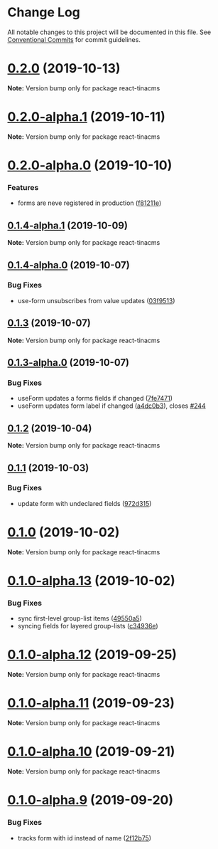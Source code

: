 # Change Log

All notable changes to this project will be documented in this file.
See [Conventional Commits](https://conventionalcommits.org) for commit guidelines.

# [0.2.0](https://github.com/tinacms/tinacms/compare/react-tinacms@0.2.0-alpha.1...react-tinacms@0.2.0) (2019-10-13)

**Note:** Version bump only for package react-tinacms





# [0.2.0-alpha.1](https://github.com/tinacms/tinacms/compare/react-tinacms@0.2.0-alpha.0...react-tinacms@0.2.0-alpha.1) (2019-10-11)

**Note:** Version bump only for package react-tinacms





# [0.2.0-alpha.0](https://github.com/tinacms/tinacms/compare/react-tinacms@0.1.1...react-tinacms@0.2.0-alpha.0) (2019-10-10)


### Features

* forms are neve registered in production ([f81211e](https://github.com/tinacms/tinacms/commit/f81211e))





## [0.1.4-alpha.1](https://github.com/tinacms/tinacms/compare/react-tinacms@0.1.1...react-tinacms@0.1.4-alpha.1) (2019-10-09)

**Note:** Version bump only for package react-tinacms





## [0.1.4-alpha.0](https://github.com/tinacms/tinacms/compare/react-tinacms@0.1.3...react-tinacms@0.1.4-alpha.0) (2019-10-07)


### Bug Fixes

* use-form unsubscribes from value updates ([03f9513](https://github.com/tinacms/tinacms/commit/03f9513))





## [0.1.3](https://github.com/tinacms/tinacms/compare/react-tinacms@0.1.3-alpha.0...react-tinacms@0.1.3) (2019-10-07)

**Note:** Version bump only for package react-tinacms





## [0.1.3-alpha.0](https://github.com/tinacms/tinacms/compare/react-tinacms@0.1.1...react-tinacms@0.1.3-alpha.0) (2019-10-07)


### Bug Fixes

* useForm updates a forms fields if changed ([7fe7471](https://github.com/tinacms/tinacms/commit/7fe7471))
* useForm updates form label if changed ([a4dc0b3](https://github.com/tinacms/tinacms/commit/a4dc0b3)), closes [#244](https://github.com/tinacms/tinacms/issues/244)





## [0.1.2](https://github.com/tinacms/tinacms/compare/react-tinacms@0.1.2-alpha.0...react-tinacms@0.1.2) (2019-10-04)

**Note:** Version bump only for package react-tinacms





## [0.1.1](https://github.com/tinacms/tinacms/compare/react-tinacms@0.1.0...react-tinacms@0.1.1) (2019-10-03)


### Bug Fixes

* update form with undeclared fields ([972d315](https://github.com/tinacms/tinacms/commit/972d315))





# [0.1.0](https://github.com/tinacms/tinacms/compare/react-tinacms@0.1.0-alpha.13...react-tinacms@0.1.0) (2019-10-02)

**Note:** Version bump only for package react-tinacms





# [0.1.0-alpha.13](https://github.com/tinacms/tinacms/compare/react-tinacms@0.1.0-alpha.12...react-tinacms@0.1.0-alpha.13) (2019-10-02)


### Bug Fixes

* sync first-level group-list items ([49550a5](https://github.com/tinacms/tinacms/commit/49550a5))
* syncing fields for layered group-lists ([c34936e](https://github.com/tinacms/tinacms/commit/c34936e))





# [0.1.0-alpha.12](https://github.com/tinacms/tinacms/compare/react-tinacms@0.1.0-alpha.11...react-tinacms@0.1.0-alpha.12) (2019-09-25)

**Note:** Version bump only for package react-tinacms





# [0.1.0-alpha.11](https://github.com/tinacms/tinacms/compare/react-tinacms@0.1.0-alpha.10...react-tinacms@0.1.0-alpha.11) (2019-09-23)

**Note:** Version bump only for package react-tinacms





# [0.1.0-alpha.10](https://github.com/tinacms/tinacms/compare/react-tinacms@0.1.0-alpha.9...react-tinacms@0.1.0-alpha.10) (2019-09-21)

**Note:** Version bump only for package react-tinacms





# [0.1.0-alpha.9](https://github.com/tinacms/tinacms/compare/react-tinacms@0.1.0-alpha.8...react-tinacms@0.1.0-alpha.9) (2019-09-20)


### Bug Fixes

* tracks form with id instead of name ([2f12b75](https://github.com/tinacms/tinacms/commit/2f12b75))
